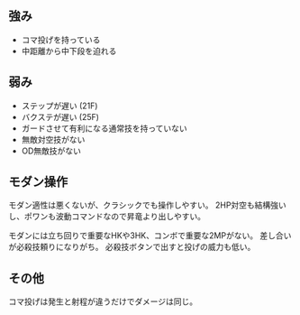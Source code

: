 ## 強み

- コマ投げを持っている
- 中距離から中下段を迫れる

## 弱み

- ステップが遅い (21F)
- バクステが遅い (25F)
- ガードさせて有利になる通常技を持っていない
- 無敵対空技がない
- OD無敵技がない

## モダン操作

モダン適性は悪くないが、クラシックでも操作しやすい。
2HP対空も結構強いし、ポワンも波動コマンドなので昇竜より出しやすい。

モダンには立ち回りで重要なHKや3HK、コンボで重要な2MPがない。
差し合いが必殺技頼りになりがち。
必殺技ボタンで出すと投げの威力も低い。

## その他

コマ投げは発生と射程が違うだけでダメージは同じ。
